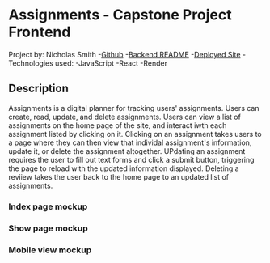 # Assignments - Capstone Project Frontend
Project by: Nicholas Smith
-[Github](https://github.com/nicholasjamessmith/assignments-frontend)
-[Backend README](https://github.com/nicholasjamessmith/assignments-server/blob/main/README.md)
-[Deployed Site](https://assignments-nl06.onrender.com/)
-Technologies used:
  -JavaScript
  -React
  -Render

## Description
Assignments is a digital planner for tracking users' assignments. Users can create, read, update, and delete assignments. Users can view a list of assignments on the home page of the site, and interact iwth each assignment listed by clicking on it. Clicking on an assignment takes users to a page where they can then view that individal assignment's information, update it, or delete the assignment altogether. UPdating an assignment requires the user to fill out text forms and click a submit button, triggering the page to reload with the updated information displayed. Deleting a reviiew takes the user back to the home page to an updated list of assignments.
### Index page mockup

### Show page mockup

### Mobile view mockup